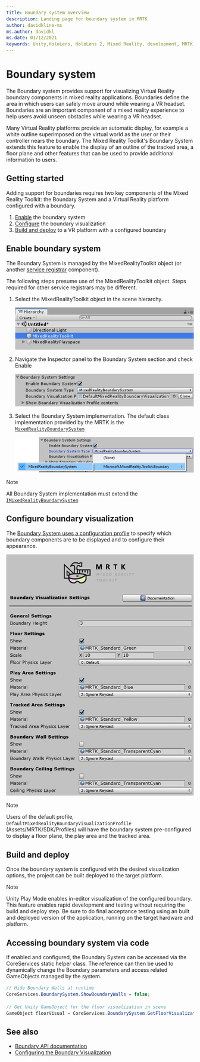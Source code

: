 ```yaml
---
title: Boundary system overview
description: Landing page for boundary system in MRTK
author: davidkline-ms
ms.author: davidkl
ms.date: 01/12/2021
keywords: Unity,HoloLens, HoloLens 2, Mixed Reality, development, MRTK, Boundary System,
---
```


# Boundary system

The Boundary system provides support for visualizing Virtual Reality boundary components in mixed reality applications. Boundaries define the area in which users can safely move around while wearing a VR headset. Boundaries are an important component of a mixed reality experience to help users avoid unseen obstacles while wearing a VR headset.

Many Virtual Reality platforms provide an automatic display, for example a white outline superimposed on the virtual world as the user or their controller nears the boundary. The Mixed Reality Toolkit's Boundary System extends this feature to enable the display of an outline of the tracked area, a floor plane and other features that can be used to provide additional information to users.

## Getting started

Adding support for boundaries requires two key components of the Mixed Reality Toolkit: the Boundary System and a Virtual Reality platform configured with a boundary.

1. [Enable](#enable-boundary-system) the boundary system
2. [Configure](#configure-boundary-visualization) the boundary visualization
3. [Build and deploy](#build-and-deploy) to a VR platform with a configured boundary

## Enable boundary system

The Boundary System is managed by the MixedRealityToolkit object (or another [service registrar](xref:Microsoft.MixedReality.Toolkit.IMixedRealityServiceRegistrar) component).

The following steps presume use of the MixedRealityToolkit object. Steps required for other service registrars may be different.

1. Select the MixedRealityToolkit object in the scene hierarchy.

    ![MRTK Configured Scene Hierarchy](../images/MRTK_ConfiguredHierarchy.png)

1. Navigate the Inspector panel to the Boundary System section and check Enable

    ![Enable the Boundary System](../images/boundary/MRTKConfig_Boundary.png)

1. Select the Boundary System implementation. The default class implementation provided by the MRTK is the [`MixedRealityBoundarySystem`](xref:Microsoft.MixedReality.Toolkit.Boundary.MixedRealityBoundarySystem)

    ![Select the Boundary System Implementation](../images/boundary/BoundarySelectSystemType.png)

> [!NOTE]
> All Boundary System implementation must extend the [`IMixedRealityBoundarySystem`](xref:Microsoft.MixedReality.Toolkit.Boundary.IMixedRealityBoundarySystem)

## Configure boundary visualization

The [Boundary System uses a configuration profile](configuring-boundary-visualization.md) to specify which boundary components are to be displayed and to configure their appearance.

![Boundary Visualization Options](../images/boundary/BoundaryVisualizationProfile.png)

> [!NOTE]
> Users of the default profile, `DefaultMixedRealityBoundaryVisualizationProfile` (Assets/MRTK/SDK/Profiles) will have the boundary system pre-configured to display a floor plane, the play area and the tracked area.

## Build and deploy

Once the boundary system is configured with the desired visualization options, the project can be built deployed to the target platform.

> [!NOTE]
> Unity Play Mode enables in-editor visualization of the configured boundary. This feature enables rapid development and testing without requiring the build and deploy step. Be sure to do final acceptance testing using an built and deployed version of the application, running on the target hardware and platform.

## Accessing boundary system via code

If enabled and configured, the Boundary System can be accessed via the CoreServices static helper class. The reference can then be used to dynamically change the Boundary parameters and access related GameObjects managed by the system.

```c#
// Hide Boundary Walls at runtime
CoreServices.BoundarySystem.ShowBoundaryWalls = false;

// Get Unity GameObject for the floor visualization in scene
GameObject floorVisual = CoreServices.BoundarySystem.GetFloorVisualization();
```

## See also

- [Boundary API documentation](xref:Microsoft.MixedReality.Toolkit.Boundary)
- [Configuring the Boundary Visualization](configuring-boundary-visualization.md)
